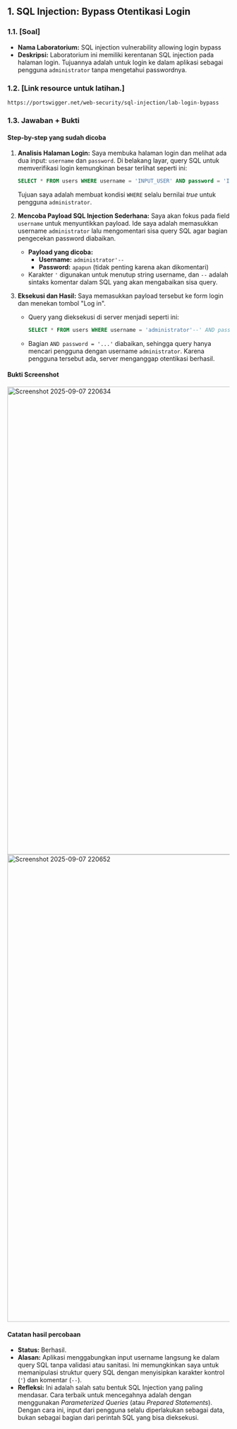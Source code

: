 ## 1. SQL Injection: Bypass Otentikasi Login

### 1.1. [Soal]

-   **Nama Laboratorium:** SQL injection vulnerability allowing login bypass
-   **Deskripsi:** Laboratorium ini memiliki kerentanan SQL injection pada halaman login. Tujuannya adalah untuk login ke dalam aplikasi sebagai pengguna `administrator` tanpa mengetahui passwordnya.

### 1.2. [Link resource untuk latihan.]

`https://portswigger.net/web-security/sql-injection/lab-login-bypass`

### 1.3. Jawaban + Bukti

#### Step-by-step yang sudah dicoba

1.  **Analisis Halaman Login:** Saya membuka halaman login dan melihat ada dua input: `username` dan `password`. Di belakang layar, query SQL untuk memverifikasi login kemungkinan besar terlihat seperti ini:
    ```sql
    SELECT * FROM users WHERE username = 'INPUT_USER' AND password = 'INPUT_PASS'
    ```
    Tujuan saya adalah membuat kondisi `WHERE` selalu bernilai *true* untuk pengguna `administrator`.

2.  **Mencoba Payload SQL Injection Sederhana:** Saya akan fokus pada field `username` untuk menyuntikkan payload. Ide saya adalah memasukkan username `administrator` lalu mengomentari sisa query SQL agar bagian pengecekan password diabaikan.
    -   **Payload yang dicoba:**
        -   **Username:** `administrator'--`
        -   **Password:** `apapun` (tidak penting karena akan dikomentari)
    -   Karakter `'` digunakan untuk menutup string username, dan `--` adalah sintaks komentar dalam SQL yang akan mengabaikan sisa query.

3.  **Eksekusi dan Hasil:** Saya memasukkan payload tersebut ke form login dan menekan tombol "Log in".
    -   Query yang dieksekusi di server menjadi seperti ini:
        ```sql
        SELECT * FROM users WHERE username = 'administrator'--' AND password = '...'
        ```
    -   Bagian `AND password = '...'` diabaikan, sehingga query hanya mencari pengguna dengan username `administrator`. Karena pengguna tersebut ada, server menganggap otentikasi berhasil.

#### Bukti Screenshot

<img width="1897" height="1058" alt="Screenshot 2025-09-07 220634" src="https://github.com/user-attachments/assets/f260a679-85a1-4d5a-9b8c-2a3be3f350d8" />

<img width="1893" height="1057" alt="Screenshot 2025-09-07 220652" src="https://github.com/user-attachments/assets/f5b4a065-9b7b-4f19-8790-fb3852b68924" />


#### Catatan hasil percobaan

-   **Status:** Berhasil.
-   **Alasan:** Aplikasi menggabungkan input username langsung ke dalam query SQL tanpa validasi atau sanitasi. Ini memungkinkan saya untuk memanipulasi struktur query SQL dengan menyisipkan karakter kontrol (`'`) dan komentar (`--`).
-   **Refleksi:** Ini adalah salah satu bentuk SQL Injection yang paling mendasar. Cara terbaik untuk mencegahnya adalah dengan menggunakan *Parameterized Queries* (atau *Prepared Statements*). Dengan cara ini, input dari pengguna selalu diperlakukan sebagai data, bukan sebagai bagian dari perintah SQL yang bisa dieksekusi.
